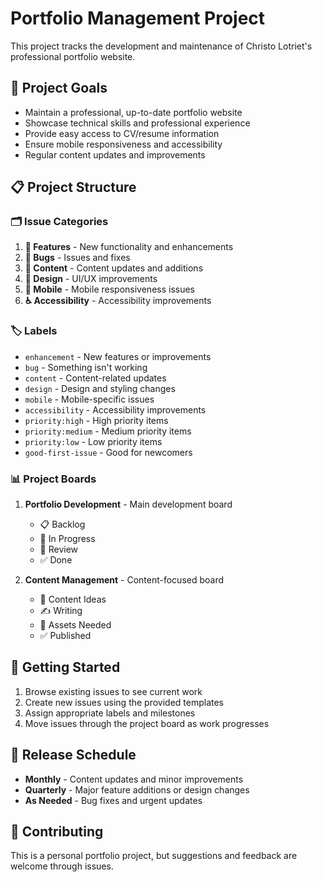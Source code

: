 # Portfolio Management Project

This project tracks the development and maintenance of Christo Lotriet's professional portfolio website.

## 🎯 Project Goals

- Maintain a professional, up-to-date portfolio website
- Showcase technical skills and professional experience
- Provide easy access to CV/resume information
- Ensure mobile responsiveness and accessibility
- Regular content updates and improvements

## 📋 Project Structure

### 🗂️ Issue Categories

1. **🚀 Features** - New functionality and enhancements
2. **🐛 Bugs** - Issues and fixes
3. **📝 Content** - Content updates and additions
4. **🎨 Design** - UI/UX improvements
5. **📱 Mobile** - Mobile responsiveness issues
6. **♿ Accessibility** - Accessibility improvements

### 🏷️ Labels

- `enhancement` - New features or improvements
- `bug` - Something isn't working
- `content` - Content-related updates
- `design` - Design and styling changes
- `mobile` - Mobile-specific issues
- `accessibility` - Accessibility improvements
- `priority:high` - High priority items
- `priority:medium` - Medium priority items
- `priority:low` - Low priority items
- `good-first-issue` - Good for newcomers

### 📊 Project Boards

1. **Portfolio Development** - Main development board
   - 📋 Backlog
   - 🔄 In Progress
   - 👀 Review
   - ✅ Done

2. **Content Management** - Content-focused board
   - 📝 Content Ideas
   - ✍️ Writing
   - 📸 Assets Needed
   - ✅ Published

## 🚀 Getting Started

1. Browse existing issues to see current work
2. Create new issues using the provided templates
3. Assign appropriate labels and milestones
4. Move issues through the project board as work progresses

## 📅 Release Schedule

- **Monthly** - Content updates and minor improvements
- **Quarterly** - Major feature additions or design changes
- **As Needed** - Bug fixes and urgent updates

## 🤝 Contributing

This is a personal portfolio project, but suggestions and feedback are welcome through issues.
